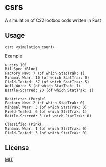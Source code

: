 
# csrs

A simulation of CS2 lootbox odds written in Rust


## Usage

`csrs <simulation_count>`

Example
```
> csrs 100
Mil-Spec (Blue)
Factory New: 7 (of which StatTrak: 1)
Minimal Wear: 10 (of which StatTrak: 0)
Field-Tested: 37 (of which StatTrak: 5)
Well-Worn: 5 (of which StatTrak: 1)
Battle-Scarred: 20 (of which StatTrak: 1)

Restricted (Purple)
Factory New: 2 (of which StatTrak: 0)
Minimal Wear: 3 (of which StatTrak: 0)
Field-Tested: 6 (of which StatTrak: 1)
Battle-Scarred: 6 (of which StatTrak: 0)

Classified (Pink)
Minimal Wear: 1 (of which StatTrak: 0)
Field-Tested: 3 (of which StatTrak: 0)
```


## License

[MIT](https://choosealicense.com/licenses/mit/)

